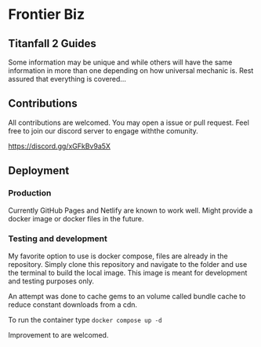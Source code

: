 # Frontier Biz 
## Titanfall 2 Guides

Some information may be unique and while others will have the same information in more than one depending on how universal mechanic is. Rest assured that everything is covered...

## Contributions
All contributions are welcomed. You may open a issue or pull request. Feel free to join our discord server to engage withthe comunity.

https://discord.gg/xGFkBv9a5X

## Deployment

### Production

Currently GitHub Pages and Netlify are known to work well. Might provide a docker image or docker files in the future.

### Testing and development

My favorite option to use is docker compose, files are already in the repository. Simply clone this repository and navigate to the folder and use the terminal to build the local image. This image is meant for development and testing purposes only.

An attempt was done to cache gems to an volume called bundle cache to reduce constant downloads from a cdn.

To run the container type `docker compose up -d`

Improvement to are welcomed.